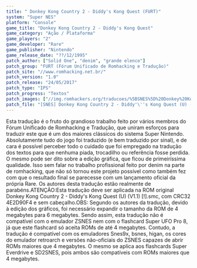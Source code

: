 ```yaml
---
title: " Donkey Kong Country 2 - Diddy's Kong Quest (FURT)"
system: "Super NES"
platform: "Console"
game_title: "Donkey Kong Country 2 - Diddy's Kong Quest"
game_category: "Ação / Plataforma"
game_players: "2"
game_developer: "Rare"
game_publisher: "Nintendo"
game_release_date: "??/12/1995"
patch_author: ["Solid One", "denim", "grande elenco"]
patch_group: "FURT (Fórum Unificado de Romhacking e Tradução)"
patch_site: "//www.romhacking.net.br/"
patch_version: "1.0"
patch_release: "24/05/2017"
patch_type: "IPS"
patch_progress: "Textos"
patch_images: ["//img.romhackers.org/traducoes/%5BSNES%5D%20Donkey%20Kong%20Country%202%20-%20FURT%20-%201.png","//img.romhackers.org/traducoes/%5BSNES%5D%20Donkey%20Kong%20Country%202%20-%20FURT%20-%202.png","//img.romhackers.org/traducoes/%5BSNES%5D%20Donkey%20Kong%20Country%202%20-%20FURT%20-%203.png"]
patch_file: "[SNES] Donkey Kong Country 2 - Diddy'\''s Kong Quest (U) (V1.1) [!] [T-BR] [T-Solid One, denim e grande elenco G-FURT] [V-1.0 P-100% A-2017].zip"
---
```

Esta tradução é o fruto do grandioso trabalho feito por vários membros do Fórum Unificado de Romhacking e Tradução, que uniram esforços para traduzir este que é um dos maiores clássicos do sistema Super Nintendo. Absolutamente tudo do jogo foi traduzido (e bem traduzido por sinal), e de cara é possível perceber todo o cuidado que foi empregado na tradução dos textos para que nenhuma piada, trocadilho ou referência fosse perdida. O mesmo pode ser dito sobre a edição gráfica, que ficou de primeiríssima qualidade. Isso sem falar no trabalho profissional feito por denim na parte de romhacking, que não só tornou este projeto possível como também fez com que o resultado final se parecesse com um lançamento oficial da própria Rare. Os autores desta tradução estão realmente de parabéns.ATENÇÃO:Esta tradução deve ser aplicada na ROM original Donkey Kong Country 2 - Diddy's Kong Quest (U) (V1.1) [!].smc, com CRC32 4E2D90F4 e sem cabeçalho.OBS: Segundo os autores da tradução, devido à edição dos gráficos, foi necessário expandir o tamanho da ROM de 4 megabytes para 6 megabytes. Sendo assim, esta tradução não é compatível com o emulador ZSNES nem com o flashcard Super UFO Pro 8, já que este flashcard só aceita ROMs de até 4 megabytes. Contudo, a tradução é compatível com os emuladores Snes9x, bsnes, higan, os cores do emulador retroarch e versões não-oficiais do ZSNES capazes de abrir ROMs maiores que 4 megabytes. O mesmo se aplica aos flashcards Super Everdrive e SD2SNES, pois ambos são compatíveis com ROMs maiores que 4 megabytes.